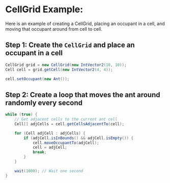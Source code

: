 # CellGrid Example:

Here is an example of creating a CellGrid, placing an occupant in a cell, and moving that occupant around from cell to cell.

## Step 1: Create the `CellGrid` and place an occupant in a cell

```java
CellGrid grid = new CellGrid(new IntVector2(10, 10));
Cell cell = grid.getCell(new IntVector2(4, 4));

cell.setOccupant(new Ant());
```

## Step 2: Create a loop that moves the ant around randomly every second

```java
while (true) {
	// Get adjacent cells to the current ant cell
	Cell[] adjCells = cell.getCellsAdjacentTo(cell);

	for (Cell adjCell : adjCells) {
		if (adjCell.isInBounds() && adjCell.isEmpty()) {
			cell.moveOccupantTo(adjCell);
			cell = adjCell;
			break;
		}
	}

	wait(1000); // Wait one second
}
```
